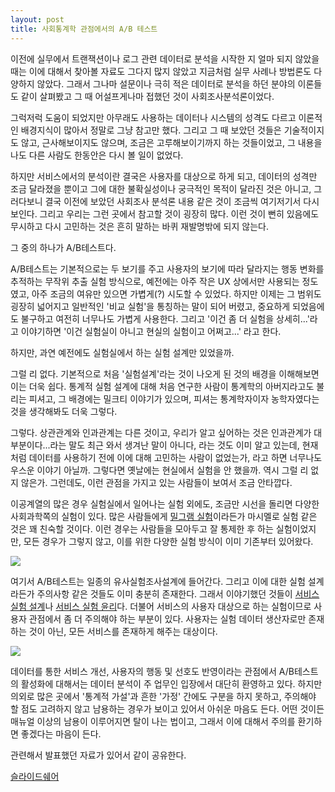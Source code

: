 ```yaml
---
layout: post
title: 사회통계학 관점에서의 A/B 테스트
---
```


이전에 실무에서 트랜잭션이나 로그 관련 데이터로 분석을 시작한 지 얼마 되지 않았을 때는 이에 대해서 찾아볼 자료도 그다지 많지 않았고 지금처럼 실무 사례나 방법론도 다양하지 않았다. 그래서 그나마 설문이나 극히 적은 데이터로 분석을 하던 분야의 이론들도 같이 살펴봤고 그 때 어설프게나마 접했던 것이 사회조사분석론이었다. 

그럭저럭 도움이 되었지만 아무래도 사용하는 데이터나 시스템의 성격도 다르고 이론적인 배경지식이 많아서 정말로 그냥 참고만 했다. 그리고 그 때 보았던 것들은 기술적이지도 않고, 근사해보이지도 않으며, 조금은 고루해보이기까지 하는 것들이었고, 그 내용을 나도 다른 사람도 한동안은 다시 볼 일이 없었다. 

하지만 서비스에서의 분석이란 결국은 사용자를 대상으로 하게 되고, 데이터의 성격만 조금 달라졌을 뿐이고 그에 대한 불확실성이나 궁극적인 목적이 달라진 것은 아니고, 그러다보니 결국 이전에 보았던 사회조사 분석론 내용 같은 것이 조금씩 여기저기서 다시 보인다. 그리고 우리는 그런 곳에서 참고할 것이 굉장히 많다. 이런 것이 뻔히 있음에도 무시하고 다시 고민하는 것은 흔히 말하는 바퀴 재발명밖에 되지 않는다. 

그 중의 하나가 A/B테스트다. 

A/B테스트는 기본적으로는 두 보기를 주고 사용자의 보기에 따라 달라지는 행동 변화를 추적하는 무작위 추출 실험 방식으로, 예전에는 아주 작은 UX 상에서만 사용되는 정도였고, 아주 조금의 여유만 있으면 가볍게(?) 시도할 수 있었다. 하지만 이제는 그 범위도 굉장히 넓어지고 일반적인 '비교 실험'을 통칭하는 말이 되어 버렸고, 중요하게 되었음에도 불구하고 여전히 너무나도 가볍게 사용한다. 그리고 '이건 좀 더 실험을 상세히...'라고 이야기하면 '이건 실험실이 아니고 현실의 실험이고 어쩌고...' 라고 한다.

하지만, 과연 예전에도 실험실에서 하는 실험 설계만 있었을까.

그럴 리 없다. 기본적으로 처음 '실험설계'라는 것이 나오게 된 것의 배경을 이해해보면 이는 더욱 쉽다. 통계적 실험 설계에 대해 처음 연구한 사람이 통계학의 아버지라고도 불리는 피셔고, 그 배경에는 밀크티 이야기가 있으며, 피셔는 통계학자이자 농학자였다는 것을 생각해봐도 더욱 그렇다. 

그렇다. 상관관계와 인과관계는 다른 것이고, 우리가 알고 싶어하는 것은 인과관계가 대부분이다...라는 말도 최근 와서 생겨난 말이 아니다, 라는 것도 이미 알고 있는데, 현재처럼 데이터를 사용하기 전에 이에 대해 고민하는 사람이 없었는가, 라고 하면 너무나도 우스운 이야기 아닐까. 그렇다면 옛날에는 현실에서 실험을 안 했을까. 역시 그럴 리 없지 않은가. 그런데도, 이런 관점을 가지고 있는 사람들이 보여서 조금 안타깝다.

이공계열의 많은 경우 실험실에서 일어나는 실험 외에도, 조금만 시선을 돌리면 다양한 사회과학쪽의 실험이 있다. 많은 사람들에게 [밀그램 실험](https://ko.wikipedia.org/wiki/%EB%B0%80%EA%B7%B8%EB%9E%A8_%EC%8B%A4%ED%97%98)이라든가 마시멜로 실험 같은 것은 꽤 친숙할 것이다.  이런 경우는 사람들을 모아두고 잘 통제한 후 하는 실험이었지만, 모든 경우가 그렇지 않고, 이를 위한 다양한 실험 방식이 이미 기존부터 있어왔다. 

![](https://cojette.github.io/slide1.png?w=600)

여기서 A/B테스트는 일종의 유사실험조사설계에 들어간다. 그리고 이에 대한 실험 설계라든가 주의사항 같은 것들도 이미 충분히 존재한다. 그래서 이야기했던 것들이 [서비스 실험 설계](https://cojette.github.io/experiments/)나 [서비스 실험 윤리](https://cojette.github.io/experimentalethics/)다. 더불어 서비스의 사용자 대상으로 하는 실험이므로 사용자 관점에서 좀 더 주의해야 하는 부분이 있다. 사용자는 실험 데이터 생산자로만 존재하는 것이 아닌, 모든 서비스를 존재하게 해주는 대상이다. 

![](https://cojette.github.io/slide2.png?w=600)

데이터를 통한 서비스 개선, 사용자의 행동 및 선호도 반영이라는 관점에서 A/B테스트의 활성화에 대해서는 데이터 분석이 주 업무인 입장에서 대단히 환영하고 있다. 하지만 의외로 많은 곳에서 '통계적 가설'과 흔한 '가정' 간에도 구분을 하지 못하고, 주의해야 할 점도 고려하지 않고 남용하는 경우가 보이고 있어서 아쉬운 마음도 든다. 어떤 것이든 매뉴얼 이상의 남용이 이루어지면 탈이 나는 법이고, 그래서 이에 대해서 주의를 환기하면 좋겠다는 마음이 든다.

관련해서 발표했던 자료가 있어서 같이 공유한다. 

[슬라이드쉐어](https://www.slideshare.net/cojette/ab-150118831)
